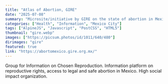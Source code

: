 ```yaml
---
title: "Atlas of Abortion, GIRE"
date: "2025-07-08"
summary: "Microsite/initiative by GIRE on the state of abortion in Mexico; contains legal resources, data and analysis."
categories: ["Health", "Information", "Mexico City"]
tags: ["AlpineJS", "Javascript", "PostCSS", "HTML5"]
thumbnail: "gire.webp"
images: ["https://picsum.photos/id/1011/640/480"]
dirimages: "gire"
featured: true
link: "https://abortomexico.gire.org.mx/"
---
```


Group for Information on Chosen Reproduction. Information platform on reproductive
rights, access to legal and safe abortion in Mexico. High social impact organization.
